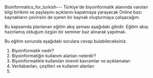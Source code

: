 Bioinformatics_for_turkish---
Türkiye'de biyoinformatik alanında varolan bilgi birikimi ve paylaşımı açıklarını kapatmaya yarayacak
Online bazı kaynakların çevirisini de içeren bir kaynak oluşturmaya çalışacağım.

Bu kapsamda planlanan eğitim akış şeması aşağıdaki gibidir. Eğitim akışı hazırlamış olduğum özgün bir seminer baz alınarak yapılmak.


Bu eğitim sonunda aşağıdaki sorulara cevap bulabileceksiniz.

1. Biyoinformatik nedir?
2. Biyoinformatiğin kullanım alanları nelerdir?
3. Biyoinformatikte kullanılan önemli kavramlar ve açıklamaları
4. Veritabanları, çeşitleri ve kullanım alanları
5. 
